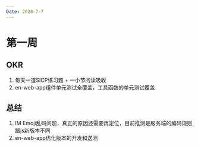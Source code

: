 ```yaml
---
Date: 2020-7-7
---
```


# 第一周

## OKR

1. 每天一道SICP练习题 + 一小节阅读吸收
2. en-web-app组件单元测试全覆盖，工具函数的单元测试覆盖

## 总结

1. IM Emoji乱码问题，真正的原因还需要再定位，目前推测是服务端的编码规则跟js新版本不同
2. en-web-app优化版本的开发和送测
